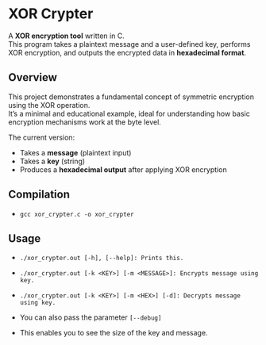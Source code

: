 # XOR Crypter

A **XOR encryption tool** written in C.  
This program takes a plaintext message and a user-defined key, performs XOR encryption, and outputs the encrypted data in **hexadecimal format**.

## Overview

This project demonstrates a fundamental concept of symmetric encryption using the XOR operation.  
It’s a minimal and educational example, ideal for understanding how basic encryption mechanisms work at the byte level.

The current version:
- Takes a **message** (plaintext input)
- Takes a **key** (string)
- Produces a **hexadecimal output** after applying XOR encryption

## Compilation

- `gcc xor_crypter.c -o xor_crypter`

## Usage

- `./xor_crypter.out [-h], [--help]: Prints this.`
- `./xor_crypter.out [-k <KEY>] [-m <MESSAGE>]: Encrypts message using key.`
- `./xor_crypter.out [-k <KEY>] [-m <HEX>] [-d]: Decrypts message using key.`

- You can also pass the parameter `[--debug]`
- This enables you to see the size of the key and message.
